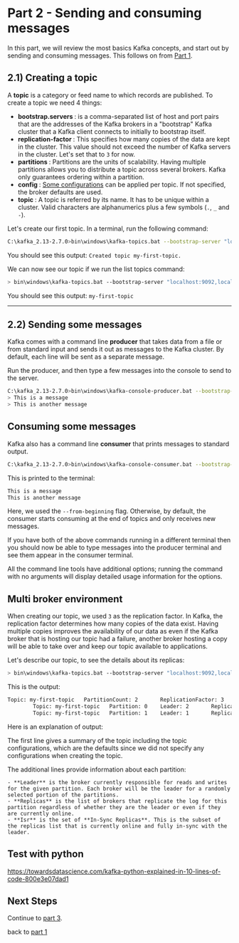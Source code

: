 # Part 2 - Sending and consuming messages

In this part, we will review the most basics Kafka concepts, and start out by sending and consuming messages. This follows on from [Part 1](../part1/README.md).

## 2.1) Creating a topic

A **topic** is a category or feed name to which records are published. To create a topic we need 4 things:
- <b> bootstrap.servers </b> : is a comma-separated list of host and port pairs that are the addresses of the Kafka brokers in a "bootstrap" Kafka cluster that a Kafka client connects to initially to bootstrap itself.
- <b> replication-factor </b> : This specifies how many copies of the data are kept in the cluster. This value should not exceed the number of Kafka servers in the cluster. Let's set that to `3` for now.
- <b> partitions </b> : Partitions are the units of scalability. Having multiple partitions allows you to distribute a topic across several brokers. Kafka only guarantees ordering within a partition.    
- <b> config </b> : [Some configurations](https://kafka.apache.org/documentation/#topicconfigs) can be applied per topic. If not specified, the broker defaults are used.
- <b> topic </b> : A topic is referred by its name. It has to be unique within a cluster. Valid characters are alphanumerics plus a few symbols (`.`, `_` and `-`).

Let's create our first topic. In a terminal, run the following command:

```sh
C:\kafka_2.13-2.7.0>bin\windows\kafka-topics.bat --bootstrap-server "localhost:9092,localhost:9192,localhost:9292" --create --replication-factor 3 --partitions 2 --topic my-first-topic
```

You should see this output: `Created topic my-first-topic.`

We can now see our topic if we run the list topics command:
```sh
> bin\windows\kafka-topics.bat --bootstrap-server "localhost:9092,localhost:9192,localhost:9292" --list
```

You should see this output:  `my-first-topic`

---------------

## 2.2) Sending some messages

Kafka comes with a command line **producer** that takes data from a file or from standard input and sends it out as messages to the Kafka cluster. By default, each line will be sent as a separate message.

Run the producer, and then type a few messages into the console to send to the server.

```sh
C:\kafka_2.13-2.7.0>bin\windows\kafka-console-producer.bat --bootstrap-server "localhost:9092,localhost:9192,localhost:9292" --topic my-first-topic
> This is a message
> This is another message
```

## Consuming some messages

Kafka also has a command line **consumer** that prints messages to standard output.

```sh
C:\kafka_2.13-2.7.0>bin\windows\kafka-console-consumer.bat --bootstrap-server "localhost:9092,localhost:9192,localhost:9292" --topic my-first-topic --from-beginning
```

This is printed to the terminal:

```sh
This is a message
This is another message
```

Here, we used the `--from-beginning` flag. Otherwise, by default, the consumer starts consuming at the end of topics and only receives new messages.

If you have both of the above commands running in a different terminal then you should now be able to type messages into the producer terminal and see them appear in the consumer terminal.

All the command line tools have additional options; running the command with no arguments will display detailed usage information for the options.

## Multi broker environment

When creating our topic, we used `3` as the replication factor. In Kafka, the replication factor determines how many copies of the data exist. Having multiple copies improves the availability of our data as even if the Kafka broker that is hosting our topic had a failure, another broker hosting a copy will be able to take over and keep our topic available to applications.

Let's describe our topic, to see the details about its replicas:

```sh
> bin\windows\kafka-topics.bat --bootstrap-server "localhost:9092,localhost:9192,localhost:9292" --describe --topic my-first-topic
```

This is the output:

```sh
Topic: my-first-topic   PartitionCount: 2       ReplicationFactor: 3    Configs: segment.bytes=1073741824
        Topic: my-first-topic   Partition: 0    Leader: 2       Replicas: 2,0,1 Isr: 2,0,1
        Topic: my-first-topic   Partition: 1    Leader: 1       Replicas: 1,2,0 Isr: 1,2,0
```

Here is an explanation of output:

The first line gives a summary of the topic including the topic configurations, which are the defaults since we did not specify any configurations when creating the topic.

The additional lines provide information about each partition:

    - **Leader** is the broker currently responsible for reads and writes for the given partition. Each broker will be the leader for a randomly selected portion of the partitions.
    - **Replicas** is the list of brokers that replicate the log for this partition regardless of whether they are the leader or even if they are currently online.
    - **Isr** is the set of **In-Sync Replicas**. This is the subset of the replicas list that is currently online and fully in-sync with the leader.
<!--
## Consumer groups

A **consumer group** is a collection of consumers that cooperate to consume a set of topics. Kafka guarantees that, within a group, each partition of a topic will only be consumed by a single consumer.

When we run the console consumer above, it consumed both partitions of our topic. If we started another instance, both would see all messages. We can configure the console consumer to use a Consumer Group using the `--group` flag.

Let's restart a consumer with a group:

```sh
> bin\windows\kafka-console-consumer.bat --bootstrap-server "localhost:9092,localhost:9192,localhost:9292" --topic my-first-topic --from-beginning --group my-group
```

Now let's use the `kafka-consumer-groups.bat` tool to check the state of our group:
```sh
> bin\windows\kafka-consumer-groups.bat --bootstrap-server "localhost:9092,localhost:9192,localhost:9292" --describe --group my-group
```

Here's the output:

```sh
GROUP           TOPIC           PARTITION  CURRENT-OFFSET  LOG-END-OFFSET  LAG             CONSUMER-ID                                              HOST            CLIENT-ID
my-group        my-first-topic  0          1               1               0               consumer-my-group-1-a139ff8b-4e7d-40e4-8c81-660b629913d5 /169.254.0.3    consumer-my-group-1
my-group        my-first-topic  1          0               0               0               consumer-my-group-1-a139ff8b-4e7d-40e4-8c81-660b629913d5 /169.254.0.3    consumer-my-group-1
```


We can see that we have a single consumer that is consuming from both partitions of our topic.

Let's now start a second consumer using the same group. In another window, run:

```sh
> bin\windows\kafka-console-consumer.bat --bootstrap-server "localhost:9092,localhost:9192,localhost:9292" --topic my-first-topic --from-beginning --group my-group
```

If we describe our group again, we now see:
```sh
GROUP           TOPIC           PARTITION  CURRENT-OFFSET  LOG-END-OFFSET  LAG             CONSUMER-ID                                              HOST            CLIENT-ID
my-group        my-first-topic  0          1               1               0               consumer-my-group-1-287eb22f-a2e2-4a8d-9c22-b120622bf885 /169.254.0.3    consumer-my-group-1
my-group        my-first-topic  1          0               0               0               consumer-my-group-1-a139ff8b-4e7d-40e4-8c81-660b629913d5 /169.254.0.3    consumer-my-group-1
```

Our consumers have split the partitions between them. If we start a third consumer, it will not consume from any partitions and will act as a hot standby in case one of the other consumers crashes.

### Offsets

In addition, the `kafka-consumer-groups.bat` tool exposes the offsets last consumed by each consumer. This is useful to determine the health and state of consumers. It also shows the consumer lag which is the number of offsets between the current consumer position and the end of the partition. Ideally this value is small, which means consumers are near the end of partitions and processing recent records. If this value keeps increasing, it means consumers are not able to keep up with producers.


## Data Retention

One main characteristic of Kafka is that messages are not deleted once consumed but instead they are persisted. This persistence allows data to be consumed by many consumers and also enables consumers to reprocess data if needed.

As storage is not unlimited, retention limits can be specified to determine when to delete records. Because we did not specify configurations when we created our topic, default values were applied.

Let's describe our topic again to check what these are:

```sh
> bin\windows\kafka-topics.bat --bootstrap-server "localhost:9092,localhost:9192,localhost:9292" --describe --topic my-first-topic
```

The output is:

```sh
Topic: my-first-topic	PartitionCount: 2	ReplicationFactor: 3	Configs: min.insync.replicas=2,segment.bytes=536870912,retention.ms=86400000,retention.bytes=1073741824
	Topic: my-first-topic	Partition: 0	Leader: 1	Replicas: 1,2,3	Isr: 1,2,3
	Topic: my-first-topic	Partition: 1	Leader: 2	Replicas: 2,3,4	Isr: 2,3,4
```

There is:

- [`retention.ms`](https://kafka.apache.org/documentation/#retention.ms): This specifies the guaranteed minimum amount of time data is kept in Kafka.

- [`retention.bytes`](https://kafka.apache.org/documentation/#retention.bytes): This specifies the guaranteed minimum size of data for each partition kept in Kafka per partition

Whichever of these limits is reached first will trigger deletion records. -->

## Test with python
https://towardsdatascience.com/kafka-python-explained-in-10-lines-of-code-800e3e07dad1

## Next Steps

Continue to [part 3](../part3/README.md).

back to [part 1](../part1/README.md)
